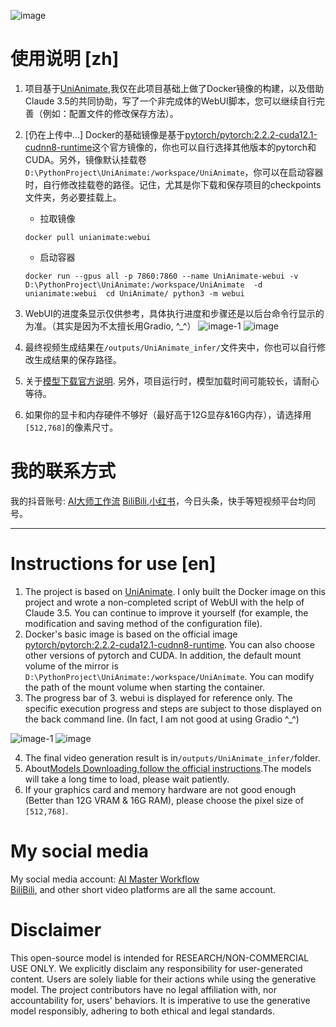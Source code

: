 ![image](https://github.com/Pythonpa/UniAnimate-GradioUI/assets/16030016/57c9abc6-162d-4e79-8c82-381342869fbf)
# 使用说明 [zh]
1. 项目基于[UniAnimate](https://github.com/ali-vilab/UniAnimate),我仅在此项目基础上做了Docker镜像的构建，以及借助Claude 3.5的共同协助，写了一个非完成体的WebUI脚本，您可以继续自行完善（例如：配置文件的修改保存方法）。
2. [仍在上传中...] Docker的基础镜像是基于[pytorch/pytorch:2.2.2-cuda12.1-cudnn8-runtime](https://hub.docker.com/layers/pytorch/pytorch/2.2.2-cuda12.1-cudnn8-runtime/images/sha256-923f687790bec78081c357e71dcd5dcef80b0cc00f6c34484902a5e83362c854?context=explore)这个官方镜像的，你也可以自行选择其他版本的pytorch和CUDA。另外，镜像默认挂载卷`D:\PythonProject\UniAnimate:/workspace/UniAnimate`，你可以在启动容器时，自行修改挂载卷的路径。记住，尤其是你下载和保存项目的checkpoints文件夹，务必要挂载上。
    - 拉取镜像
    ```shell
    docker pull unianimate:webui
    ```
    
    - 启动容器
    ```shell
    docker run --gpus all -p 7860:7860 --name UniAnimate-webui -v D:\PythonProject\UniAnimate:/workspace/UniAnimate  -d unianimate:webui  cd UniAnimate/ python3 -m webui

    ```
    
4. WebUI的进度条显示仅供参考，具体执行进度和步骤还是以后台命令行显示的为准。（其实是因为不太擅长用Gradio, ^_^）
![image-1](https://github.com/Pythonpa/UniAnimate-GradioUI/assets/16030016/16b7a35a-b27a-4a04-83d3-e845c5d35a85)
![image](https://github.com/Pythonpa/UniAnimate-GradioUI/assets/16030016/c0da755d-1cfa-434c-b45e-001d2cbb3af7)


5. 最终视频生成结果在`/outputs/UniAnimate_infer/`文件夹中，你也可以自行修改生成结果的保存路径。
6. 关于[模型下载官方说明](https://github.com/ali-vilab/UniAnimate?tab=readme-ov-file#2-download-the-pretrained-checkpoints).
   另外，项目运行时，模型加载时间可能较长，请耐心等待。
8. 如果你的显卡和内存硬件不够好（最好高于12G显存&16G内存），请选择用`[512,768]`的像素尺寸。
# 我的联系方式
我的抖音账号: [AI大师工作流](https://www.douyin.com/user/MS4wLjABAAAAviq9ixG7tShWv_AJNEvCqlwZXd8YRTyCygSNpZ7J0aQ)
[BiliBili](https://space.bilibili.com/10389026),[小红书](https://www.xiaohongshu.com/user/profile/6358ac17000000001802adac)，今日头条，快手等短视频平台均同号。

****************************

# Instructions for use [en]
1. The project is based on [UniAnimate](https://github.com/ali-vilab/UniAnimate). I only built the Docker image on this project and wrote a non-completed script of WebUI with the help of Claude 3.5. You can continue to improve it yourself (for example, the modification and saving method of the configuration file).
2. Docker's basic image is based on the official image [pytorch/pytorch:2.2.2-cuda12.1-cudnn8-runtime](https://hub.docker.com/layers/pytorch/pytorch/2.2.2-cuda12.1-cudnn8-runtime/images/sha256-923f687790bec78081c357e71dcd5dcef80b0cc00f6c34484902a5e83362c854?context=explore). You can also choose other versions of pytorch and CUDA. In addition, the default mount volume of the mirror is `D:\PythonProject\UniAnimate:/workspace/UniAnimate`. You can modify the path of the mount volume when starting the container.
3. The progress bar of 3. webui is displayed for reference only. The specific execution progress and steps are subject to those displayed on the back command line. (In fact, I am not good at using Gradio ^_^)

![image-1](https://github.com/Pythonpa/UniAnimate-GradioUI/assets/16030016/16b7a35a-b27a-4a04-83d3-e845c5d35a85)
![image](https://github.com/Pythonpa/UniAnimate-GradioUI/assets/16030016/c0da755d-1cfa-434c-b45e-001d2cbb3af7)

4. The final video generation result is in`/outputs/UniAnimate_infer/`folder.
5. About[Models Downloading,follow the official instructions](https://github.com/ali-vilab/UniAnimate?tab=readme-ov-file#2-download-the-pretrained-checkpoints).The models will take a long time to load, please wait patiently.
6. If your graphics card and memory hardware are not good enough (Better than 12G VRAM & 16G RAM), please choose the pixel size of `[512,768]`.
# My social media
My social media account: [AI Master Workflow](https://www.douyin.com/user/MS4wLjABAAAAviq9ixG7tShWv_AJNEvCqlwZXd8YRTyCygSNpZ7J0aQ)  
[BiliBili](https://space.bilibili.com/10389026), and other short video platforms are all the same account.


# Disclaimer
This open-source model is intended for RESEARCH/NON-COMMERCIAL USE ONLY. We explicitly disclaim any responsibility for user-generated content. Users are solely liable for their actions while using the generative model. The project contributors have no legal affiliation with, nor accountability for, users' behaviors. It is imperative to use the generative model responsibly, adhering to both ethical and legal standards.
